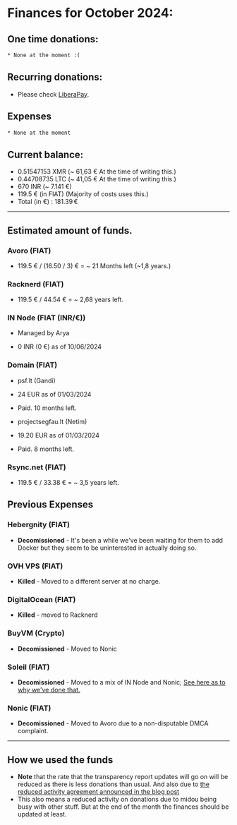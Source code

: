 # Finances for October 2024:

## One time donations:

```diff
* None at the moment :(
```

## Recurring donations:

- Please check [LiberaPay](https://liberapay.com/ProjectSegfault).

## Expenses

```diff
* None at the moment
```

## Current balance:

- 0.51547153 XMR (~ 61,63 € At the time of writing this.)
- 0.44708735 LTC (~ 41,05 € At the time of writing this.)
- 670 INR (~ 7.141 €)
- 119.5 € (in FIAT) (Majority of costs uses this.)
- Total (in €) : 181.39 €

---

## Estimated amount of funds.

### Avoro (FIAT)

- 119.5 € / (16.50 / 3) € = ~ 21 Months left (~1,8 years.)

### Racknerd (FIAT)

- 119.5 € / 44.54 € = ~ 2,68 years left.

### IN Node (FIAT (INR/€))

- Managed by Arya

* 0 INR (0 €) as of 10/06/2024

### Domain (FIAT)

- psf.lt (Gandi)

* 24 EUR as of 01/03/2024

* Paid. 10 months left.

- projectsegfau.lt (Netim)

* 19.20 EUR as of 01/03/2024

* Paid. 8 months left.

### Rsync.net (FIAT)

- 119.5 € / 33.38 € = ~ 3,5 years left.

## Previous Expenses

### Hebergnity (FIAT)

- **Decomissioned** - It's been a while we've been waiting for them to add Docker but they seem to be uninterested in actually doing so.

### OVH VPS (FIAT)

- **Killed** - Moved to a different server at no charge.

### DigitalOcean (FIAT)

- **Killed** - moved to Racknerd

### BuyVM (Crypto)

- **Decomissioned** - Moved to Nonic

### Soleil (FIAT)

- **Decomissioned** - Moved to a mix of IN Node and Nonic; [See here as to why we've done that.](https://blog.projectsegfau.lt/the-future-of-project-segfault/)

### Nonic (FIAT)

- **Decomissioned** - Moved to Avoro due to a non-disputable DMCA complaint.

---

## How we used the funds

- **Note** that the rate that the transparency report updates will go on will be reduced as there is less donations than usual. And also due to [the reduced activity agreement announced in the blog post](https://blog.projectsegfau.lt/the-future-of-project-segfault)
- This also means a reduced activity on donations due to midou being busy with other stuff. But at the end of the month the finances should be updated at least.
